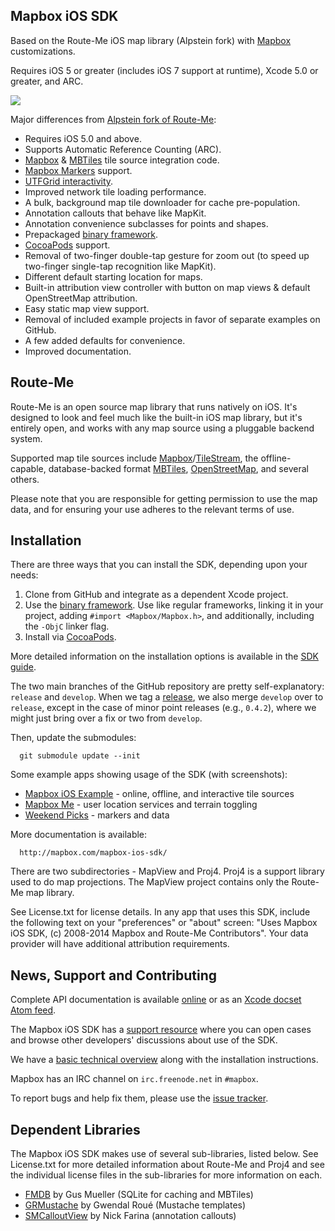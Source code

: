 Mapbox iOS SDK
--------------

Based on the Route-Me iOS map library (Alpstein fork) with [Mapbox][mapbox] customizations. 

Requires iOS 5 or greater (includes iOS 7 support at runtime), Xcode 5.0 or greater, and ARC.

[![](https://raw.github.com/mapbox/mapbox-ios-sdk/packaging/screenshot.png)]()

Major differences from [Alpstein fork of Route-Me](https://github.com/Alpstein/route-me): 

 * Requires iOS 5.0 and above. 
 * Supports Automatic Reference Counting (ARC). 
 * [Mapbox](http://mapbox.com) & [MBTiles](http://mbtiles.org) tile source integration code. 
 * [Mapbox Markers](http://mapbox.com/blog/markers/) support. 
 * [UTFGrid interactivity](http://mapbox.com/mbtiles-spec/utfgrid/). 
 * Improved network tile loading performance. 
 * A bulk, background map tile downloader for cache pre-population. 
 * Annotation callouts that behave like MapKit. 
 * Annotation convenience subclasses for points and shapes. 
 * Prepackaged [binary framework](http://mapbox.com/blog/ios-sdk-framework/). 
 * [CocoaPods](http://cocoapods.org) support. 
 * Removal of two-finger double-tap gesture for zoom out (to speed up two-finger single-tap recognition like MapKit). 
 * Different default starting location for maps. 
 * Built-in attribution view controller with button on map views & default OpenStreetMap attribution. 
 * Easy static map view support. 
 * Removal of included example projects in favor of separate examples on GitHub. 
 * A few added defaults for convenience. 
 * Improved documentation. 

[mapbox]: http://mapbox.com

Route-Me
--------

Route-Me is an open source map library that runs natively on iOS.  It's designed to look and feel much like the built-in iOS map library, but it's entirely open, and works with any map source using a pluggable backend system. 

Supported map tile sources include [Mapbox][1]/[TileStream][2], the offline-capable, database-backed format [MBTiles][3], [OpenStreetMap][4], and several others. 

Please note that you are responsible for getting permission to use the map data, and for ensuring your use adheres to the relevant terms of use.

   [1]: http://mapbox.com/developers/api/
   [2]: https://github.com/mapbox/tilestream
   [3]: http://mbtiles.org
   [4]: http://www.openstreetmap.org

Installation
------------

There are three ways that you can install the SDK, depending upon your needs: 

 1. Clone from GitHub and integrate as a dependent Xcode project. 
 1. Use the [binary framework](http://mapbox-ios-sdk.s3.amazonaws.com/index.html). Use like regular frameworks, linking it in your project, adding `#import <Mapbox/Mapbox.h>`, and additionally, including the `-ObjC` linker flag. 
 1. Install via [CocoaPods](http://cocoapods.org). 

More detailed information on the installation options is available in the [SDK guide](http://mapbox.com/mapbox-ios-sdk/). 

The two main branches of the GitHub repository are pretty self-explanatory: `release` and `develop`. When we tag a [release](https://github.com/mapbox/mapbox-ios-sdk/tags), we also merge `develop` over to `release`, except in the case of minor point releases (e.g., `0.4.2`), where we might just bring over a fix or two from `develop`. 

Then, update the submodules:

      git submodule update --init

Some example apps showing usage of the SDK (with screenshots):

 * [Mapbox iOS Example](https://github.com/mapbox/mapbox-ios-example) - online, offline, and interactive tile sources
 * [Mapbox Me](https://github.com/mapbox/mapbox-me) - user location services and terrain toggling
 * [Weekend Picks](https://github.com/mapbox/weekend-picks-template-ios) - markers and data

More documentation is available: 

      http://mapbox.com/mapbox-ios-sdk/

There are two subdirectories - MapView and Proj4. Proj4 is a support library used to do map projections. The MapView project contains only the Route-Me map library. 

See License.txt for license details. In any app that uses this SDK, include the following text on your "preferences" or "about" screen: "Uses Mapbox iOS SDK, (c) 2008-2014 Mapbox and Route-Me Contributors". Your data provider will have additional attribution requirements.

News, Support and Contributing
------------------------------

Complete API documentation is available [online](http://mapbox.com/mapbox-ios-sdk/api/) or as an [Xcode docset Atom feed](http://mapbox.com/mapbox-ios-sdk/Docs/publish/docset.atom). 

The Mapbox iOS SDK has a [support resource](http://support.mapbox.com/discussions/mapbox-ios-sdk) where you can open cases and browse other developers' discussions about use of the SDK. 

We have a [basic technical overview](http://mapbox.com/mapbox-ios-sdk/) along with the installation instructions. 

Mapbox has an IRC channel on `irc.freenode.net` in `#mapbox`. 

To report bugs and help fix them, please use the [issue tracker](https://github.com/mapbox/mapbox-ios-sdk/issues). 

Dependent Libraries
-------------------

The Mapbox iOS SDK makes use of several sub-libraries, listed below. See License.txt for more detailed information about Route-Me and Proj4 and see the individual license files in the sub-libraries for more information on each. 

 * [FMDB](https://github.com/ccgus/fmdb) by Gus Mueller (SQLite for caching and MBTiles)
 * [GRMustache](https://github.com/groue/GRMustache) by Gwendal Roué (Mustache templates)
 * [SMCalloutView](https://github.com/nfarina/calloutview) by Nick Farina (annotation callouts)
